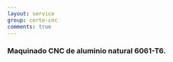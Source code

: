 ```yaml
---
layout: service
group: corte-cnc
comments: true
---
```


### Maquinado CNC de aluminio natural 6061-T6.
